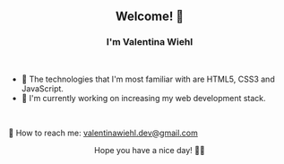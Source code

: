 ### 

<h2 align="center"> Welcome! 💛 </h2>

<h3 align="center"> I'm Valentina Wiehl </h3> </br>

<ul>
<li>🍄 The technologies that I'm most familiar with are HTML5, CSS3 and JavaScript. </li>
<li>🌼 I'm currently working on increasing my web development stack.  </li>
</ul> 

</br>

📩 How to reach me: valentinawiehl.dev@gmail.com

<p align="center"> Hope you have a nice day! 🧚‍♀️ </p>

